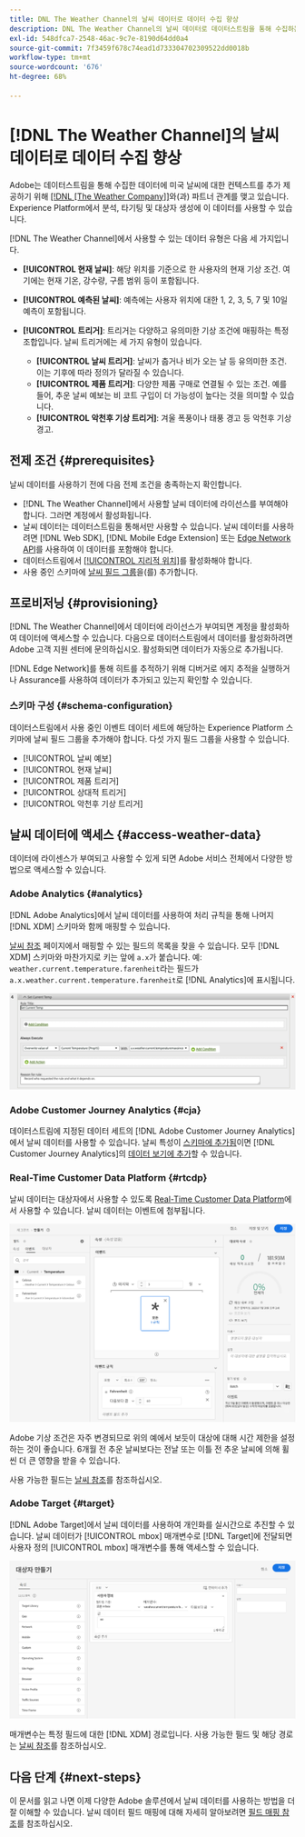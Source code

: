 ```yaml
---
title: DNL The Weather Channel의 날씨 데이터로 데이터 수집 향상
description: DNL The Weather Channel의 날씨 데이터로 데이터스트림을 통해 수집하는 데이터를 향상시킵니다.
exl-id: 548dfca7-2548-46ac-9c7e-8190d64dd0a4
source-git-commit: 7f3459f678c74ead1d733304702309522dd0018b
workflow-type: tm+mt
source-wordcount: '676'
ht-degree: 68%

---
```


# [!DNL The Weather Channel]의 날씨 데이터로 데이터 수집 향상

Adobe는 데이터스트림을 통해 수집한 데이터에 미국 날씨에 대한 컨텍스트를 추가 제공하기 위해 [[!DNL [The Weather Company]]](https://www.ibm.com/weather)와(과) 파트너 관계를 맺고 있습니다. Experience Platform에서 분석, 타기팅 및 대상자 생성에 이 데이터를 사용할 수 있습니다.

[!DNL The Weather Channel]에서 사용할 수 있는 데이터 유형은 다음 세 가지입니다.

* **[!UICONTROL 현재 날씨]**: 해당 위치를 기준으로 한 사용자의 현재 기상 조건. 여기에는 현재 기온, 강수량, 구름 범위 등이 포함됩니다.
* **[!UICONTROL 예측된 날씨]**: 예측에는 사용자 위치에 대한 1, 2, 3, 5, 7 및 10일 예측이 포함됩니다.
* **[!UICONTROL 트리거]**: 트리거는 다양하고 유의미한 기상 조건에 매핑하는 특정 조합입니다. 날씨 트리거에는 세 가지 유형이 있습니다.

   * **[!UICONTROL 날씨 트리거]**: 날씨가 춥거나 비가 오는 날 등 유의미한 조건. 이는 기후에 따라 정의가 달라질 수 있습니다.
   * **[!UICONTROL 제품 트리거]**: 다양한 제품 구매로 연결될 수 있는 조건. 예를 들어, 추운 날씨 예보는 비 코트 구입이 더 가능성이 높다는 것을 의미할 수 있습니다.
   * **[!UICONTROL 악천후 기상 트리거]**: 겨울 폭풍이나 태풍 경고 등 악천후 기상 경고.

## 전제 조건 {#prerequisites}

날씨 데이터를 사용하기 전에 다음 전제 조건을 충족하는지 확인합니다.

* [!DNL The Weather Channel]에서 사용할 날씨 데이터에 라이선스를 부여해야 합니다. 그러면 계정에서 활성화됩니다.
* 날씨 데이터는 데이터스트림을 통해서만 사용할 수 있습니다. 날씨 데이터를 사용하려면 [!DNL Web SDK], [!DNL Mobile Edge Extension] 또는 [Edge Network API](https://developer.adobe.com/data-collection-apis/docs/api/)를 사용하여 이 데이터를 포함해야 합니다.
* 데이터스트림에서 [[!UICONTROL 지리적 위치]](../configure.md#advanced-options)를 활성화해야 합니다.
* 사용 중인 스키마에 [날씨 필드 그룹](#schema-configuration)을(를) 추가합니다.

## 프로비저닝 {#provisioning}

[!DNL The Weather Channel]에서 데이터에 라이선스가 부여되면 계정을 활성화하여 데이터에 액세스할 수 있습니다. 다음으로 데이터스트림에서 데이터를 활성화하려면 Adobe 고객 지원 센터에 문의하십시오. 활성화되면 데이터가 자동으로 추가됩니다.

[!DNL Edge Network]를 통해 히트를 추적하기 위해 디버거로 에지 추적을 실행하거나 Assurance를 사용하여 데이터가 추가되고 있는지 확인할 수 있습니다.

### 스키마 구성 {#schema-configuration}

데이터스트림에서 사용 중인 이벤트 데이터 세트에 해당하는 Experience Platform 스키마에 날씨 필드 그룹을 추가해야 합니다. 다섯 가지 필드 그룹을 사용할 수 있습니다.

* [!UICONTROL 날씨 예보]
* [!UICONTROL 현재 날씨]
* [!UICONTROL 제품 트리거]
* [!UICONTROL 상대적 트리거]
* [!UICONTROL 악천후 기상 트리거]

## 날씨 데이터에 액세스 {#access-weather-data}

데이터에 라이센스가 부여되고 사용할 수 있게 되면 Adobe 서비스 전체에서 다양한 방법으로 액세스할 수 있습니다.

### Adobe Analytics {#analytics}

[!DNL Adobe Analytics]에서 날씨 데이터를 사용하여 처리 규칙을 통해 나머지 [!DNL XDM] 스키마와 함께 매핑할 수 있습니다.

[날씨 참조](weather-reference.md) 페이지에서 매핑할 수 있는 필드의 목록을 찾을 수 있습니다. 모두 [!DNL XDM] 스키마와 마찬가지로 키는 앞에 `a.x`가 붙습니다. 예: `weather.current.temperature.farenheit`라는 필드가 `a.x.weather.current.temperature.farenheit`로 [!DNL Analytics]에 표시됩니다.

![처리 규칙 인터페이스](../assets/data-enrichment/weather/processing-rules.png)

### Adobe Customer Journey Analytics {#cja}

데이터스트림에 지정된 데이터 세트의 [!DNL Adobe Customer Journey Analytics]에서 날씨 데이터를 사용할 수 있습니다. 날씨 특성이 [스키마에 추가됨](#prerequisites-prerequisites)이면 [!DNL Customer Journey Analytics]의 [데이터 보기에 추가](https://experienceleague.adobe.com/docs/analytics-platform/using/cja-dataviews/create-dataview.html)할 수 있습니다.

### Real-Time Customer Data Platform {#rtcdp}

날씨 데이터는 대상자에서 사용할 수 있도록 [Real-Time Customer Data Platform](../../rtcdp/overview.md)에서 사용할 수 있습니다. 날씨 데이터는 이벤트에 첨부됩니다.

![날씨 이벤트를 표시하는 세그먼트 빌더](../assets/data-enrichment/weather/schema-builder.png)

Adobe 기상 조건은 자주 변경되므로 위의 예에서 보듯이 대상에 대해 시간 제한을 설정하는 것이 좋습니다. 6개월 전 추운 날씨보다는 전날 또는 이틀 전 추운 날씨에 의해 휠씬 더 큰 영향을 받을 수 있습니다.

사용 가능한 필드는 [날씨 참조](weather-reference.md)를 참조하십시오.

### Adobe Target {#target}

[!DNL Adobe Target]에서 날씨 데이터를 사용하여 개인화를 실시간으로 추진할 수 있습니다. 날씨 데이터가 [!UICONTROL mbox] 매개변수로 [!DNL Target]에 전달되면 사용자 정의 [!UICONTROL mbox] 매개변수를 통해 액세스할 수 있습니다.

![타깃 대상자 빌더](../assets/data-enrichment/weather/target-audience-builder.png)

매개변수는 특정 필드에 대한 [!DNL XDM] 경로입니다. 사용 가능한 필드 및 해당 경로는 [날씨 참조](weather-reference.md)를 참조하십시오.

## 다음 단계 {#next-steps}

이 문서를 읽고 나면 이제 다양한 Adobe 솔루션에서 날씨 데이터를 사용하는 방법을 더 잘 이해할 수 있습니다. 날씨 데이터 필드 매핑에 대해 자세히 알아보려면 [필드 매핑 참조](weather-reference.md)를 참조하십시오.
